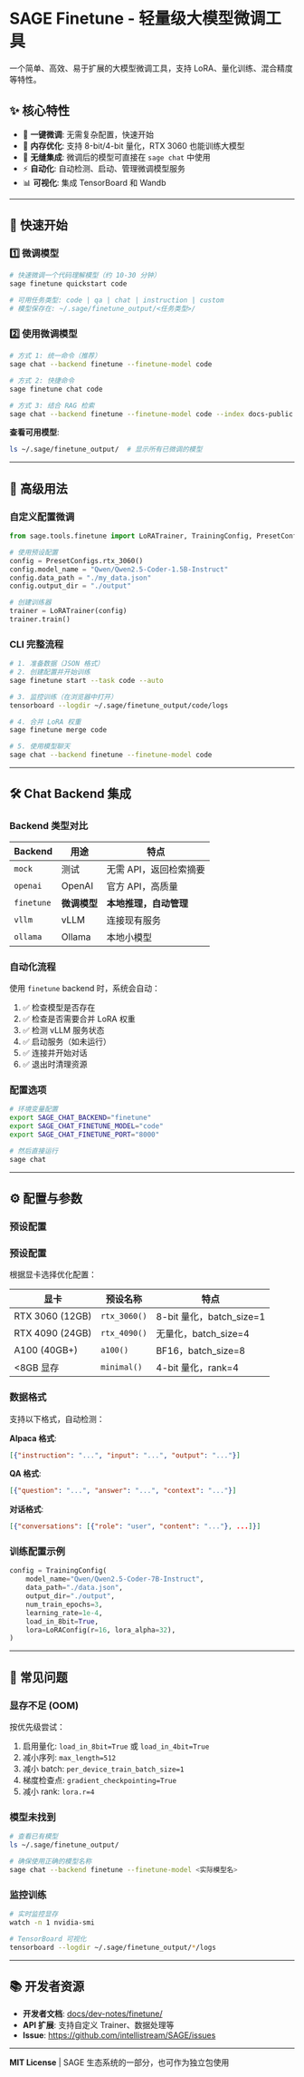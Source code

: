 # SAGE Finetune - 轻量级大模型微调工具

一个简单、高效、易于扩展的大模型微调工具，支持 LoRA、量化训练、混合精度等特性。

## ✨ 核心特性

- 🚀 **一键微调**: 无需复杂配置，快速开始
- 💾 **内存优化**: 支持 8-bit/4-bit 量化，RTX 3060 也能训练大模型
- 🔄 **无缝集成**: 微调后的模型可直接在 `sage chat` 中使用
- ⚡ **自动化**: 自动检测、启动、管理微调模型服务
- 📊 **可视化**: 集成 TensorBoard 和 Wandb

---

## 🎯 快速开始

### 1️⃣ 微调模型

```bash
# 快速微调一个代码理解模型（约 10-30 分钟）
sage finetune quickstart code

# 可用任务类型: code | qa | chat | instruction | custom
# 模型保存在: ~/.sage/finetune_output/<任务类型>/
```

### 2️⃣ 使用微调模型

```bash
# 方式 1: 统一命令（推荐）
sage chat --backend finetune --finetune-model code

# 方式 2: 快捷命令
sage finetune chat code

# 方式 3: 结合 RAG 检索
sage chat --backend finetune --finetune-model code --index docs-public
```

**查看可用模型**:
```bash
ls ~/.sage/finetune_output/  # 显示所有已微调的模型
```

---

## 🔧 高级用法

### 自定义配置微调

```python
from sage.tools.finetune import LoRATrainer, TrainingConfig, PresetConfigs

# 使用预设配置
config = PresetConfigs.rtx_3060()
config.model_name = "Qwen/Qwen2.5-Coder-1.5B-Instruct"
config.data_path = "./my_data.json"
config.output_dir = "./output"

# 创建训练器
trainer = LoRATrainer(config)
trainer.train()
```

### CLI 完整流程

```bash
# 1. 准备数据（JSON 格式）
# 2. 创建配置并开始训练
sage finetune start --task code --auto

# 3. 监控训练（在浏览器中打开）
tensorboard --logdir ~/.sage/finetune_output/code/logs

# 4. 合并 LoRA 权重
sage finetune merge code

# 5. 使用模型聊天
sage chat --backend finetune --finetune-model code
```

---

## 🛠️ Chat Backend 集成

### Backend 类型对比

| Backend | 用途 | 特点 |
|---------|------|------|
| `mock` | 测试 | 无需 API，返回检索摘要 |
| `openai` | OpenAI | 官方 API，高质量 |
| `finetune` | **微调模型** | **本地推理，自动管理** |
| `vllm` | vLLM | 连接现有服务 |
| `ollama` | Ollama | 本地小模型 |

### 自动化流程

使用 `finetune` backend 时，系统会自动：

1. ✅ 检查模型是否存在
2. ✅ 检查是否需要合并 LoRA 权重
3. ✅ 检测 vLLM 服务状态
4. ✅ 启动服务（如未运行）
5. ✅ 连接并开始对话
6. ✅ 退出时清理资源

### 配置选项

```bash
# 环境变量配置
export SAGE_CHAT_BACKEND="finetune"
export SAGE_CHAT_FINETUNE_MODEL="code"
export SAGE_CHAT_FINETUNE_PORT="8000"

# 然后直接运行
sage chat
```

---

## ⚙️ 配置与参数

### 预设配置

### 预设配置

根据显卡选择优化配置：

| 显卡 | 预设名称 | 特点 |
|------|---------|------|
| RTX 3060 (12GB) | `rtx_3060()` | 8-bit 量化，batch_size=1 |
| RTX 4090 (24GB) | `rtx_4090()` | 无量化，batch_size=4 |
| A100 (40GB+) | `a100()` | BF16，batch_size=8 |
| <8GB 显存 | `minimal()` | 4-bit 量化，rank=4 |

### 数据格式

支持以下格式，自动检测：

**Alpaca 格式**:
```json
[{"instruction": "...", "input": "...", "output": "..."}]
```

**QA 格式**:
```json
[{"question": "...", "answer": "...", "context": "..."}]
```

**对话格式**:
```json
[{"conversations": [{"role": "user", "content": "..."}, ...]}]
```

### 训练配置示例

```python
config = TrainingConfig(
    model_name="Qwen/Qwen2.5-Coder-7B-Instruct",
    data_path="./data.json",
    output_dir="./output",
    num_train_epochs=3,
    learning_rate=1e-4,
    load_in_8bit=True,
    lora=LoRAConfig(r=16, lora_alpha=32),
)
```

---

## 🐛 常见问题

### 显存不足 (OOM)

按优先级尝试：
1. 启用量化: `load_in_8bit=True` 或 `load_in_4bit=True`
2. 减小序列: `max_length=512`
3. 减小 batch: `per_device_train_batch_size=1`
4. 梯度检查点: `gradient_checkpointing=True`
5. 减小 rank: `lora.r=4`

### 模型未找到

```bash
# 查看已有模型
ls ~/.sage/finetune_output/

# 确保使用正确的模型名称
sage chat --backend finetune --finetune-model <实际模型名>
```

### 监控训练

```bash
# 实时监控显存
watch -n 1 nvidia-smi

# TensorBoard 可视化
tensorboard --logdir ~/.sage/finetune_output/*/logs
```

---

## 📚 开发者资源

- **开发者文档**: [docs/dev-notes/finetune/](../../../../../docs/dev-notes/finetune/)
- **API 扩展**: 支持自定义 Trainer、数据处理等
- **Issue**: https://github.com/intellistream/SAGE/issues

---

**MIT License** | SAGE 生态系统的一部分，也可作为独立包使用

